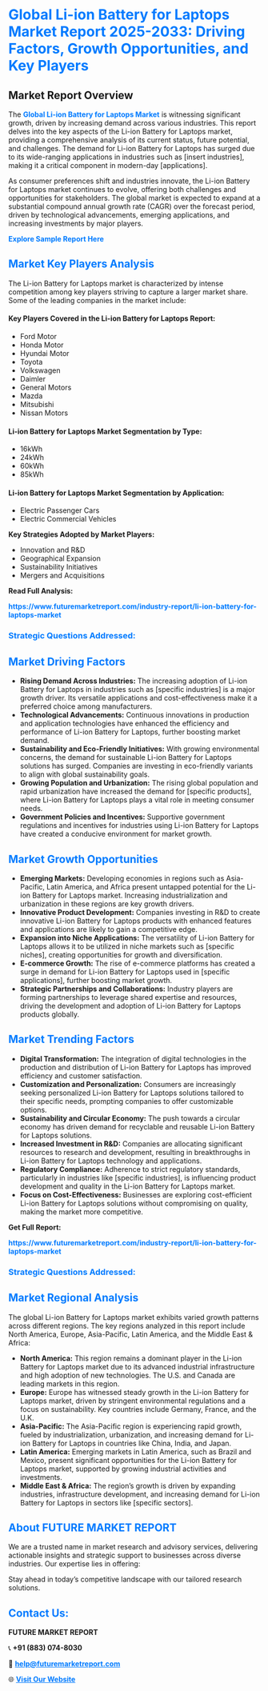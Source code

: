 <h1 style="color: #007BFF;">Global Li-ion Battery for Laptops Market Report 2025-2033: Driving Factors, Growth Opportunities, and Key Players</h1>

<section id="overview">
<h2>Market Report Overview</h2>
<p>The <a href="https://www.futuremarketreport.com/industry-report/li-ion-battery-for-laptops-market" style="color: #007BFF; text-decoration: none;"><strong>Global Li-ion Battery for Laptops Market</strong></a> is witnessing significant growth, driven by increasing demand across various industries. This report delves into the key aspects of the Li-ion Battery for Laptops market, providing a comprehensive analysis of its current status, future potential, and challenges. The demand for Li-ion Battery for Laptops has surged due to its wide-ranging applications in industries such as [insert industries], making it a critical component in modern-day [applications].</p>
<p>As consumer preferences shift and industries innovate, the Li-ion Battery for Laptops market continues to evolve, offering both challenges and opportunities for stakeholders. The global market is expected to expand at a substantial compound annual growth rate (CAGR) over the forecast period, driven by technological advancements, emerging applications, and increasing investments by major players.</p>
</section>

<section id="overview">
<p><a href="https://www.futuremarketreport.com/request-sample/reportId=34788" style="color: #007BFF; text-decoration: none;"><strong>Explore Sample Report Here</strong></a></p>
</section>

<section id="key-players">
<h2 style="color: #007BFF;">Market Key Players Analysis</h2>
<p>The Li-ion Battery for Laptops market is characterized by intense competition among key players striving to capture a larger market share. Some of the leading companies in the market include:</p>
<h4>Key Players Covered in the Li-ion Battery for Laptops Report:</h4>
<ul><li>Ford Motor</li><li>Honda Motor</li><li>Hyundai Motor</li><li>Toyota</li><li>Volkswagen</li><li>Daimler</li><li>General Motors</li><li>Mazda</li><li>Mitsubishi</li><li>Nissan Motors</li></ul>
<h4>Li-ion Battery for Laptops Market Segmentation by Type:</h4>
<ul><li>16kWh</li><li>24kWh</li><li>60kWh</li><li>85kWh</li></ul>

<h4>Li-ion Battery for Laptops Market Segmentation by Application:</h4>
<ul><li>Electric Passenger Cars</li><li>Electric Commercial Vehicles</li></ul>
<p><strong>Key Strategies Adopted by Market Players:</strong></p>
<ul>
<li>Innovation and R&D</li>
<li>Geographical Expansion</li>
<li>Sustainability Initiatives</li>
<li>Mergers and Acquisitions</li>
</ul>
</section>

<section>
<p><strong>Read Full Analysis: </strong></p><a href="https://www.futuremarketreport.com/industry-report/li-ion-battery-for-laptops-market" style="color: #007BFF; text-decoration: none;"><strong>https://www.futuremarketreport.com/industry-report/li-ion-battery-for-laptops-market</strong></a>
<h3 style="color: #007BFF;">Strategic Questions Addressed:</h3>
</section>

<section id="driving-factors">
<h2 style="color: #007BFF;">Market Driving Factors</h2>
<ul>
<li><strong>Rising Demand Across Industries:</strong> The increasing adoption of Li-ion Battery for Laptops in industries such as [specific industries] is a major growth driver. Its versatile applications and cost-effectiveness make it a preferred choice among manufacturers.</li>
<li><strong>Technological Advancements:</strong> Continuous innovations in production and application technologies have enhanced the efficiency and performance of Li-ion Battery for Laptops, further boosting market demand.</li>
<li><strong>Sustainability and Eco-Friendly Initiatives:</strong> With growing environmental concerns, the demand for sustainable Li-ion Battery for Laptops solutions has surged. Companies are investing in eco-friendly variants to align with global sustainability goals.</li>
<li><strong>Growing Population and Urbanization:</strong> The rising global population and rapid urbanization have increased the demand for [specific products], where Li-ion Battery for Laptops plays a vital role in meeting consumer needs.</li>
<li><strong>Government Policies and Incentives:</strong> Supportive government regulations and incentives for industries using Li-ion Battery for Laptops have created a conducive environment for market growth.</li>
</ul>
</section>

<section id="growth-opportunities">
<h2 style="color: #007BFF;">Market Growth Opportunities</h2>
<ul>
<li><strong>Emerging Markets:</strong> Developing economies in regions such as Asia-Pacific, Latin America, and Africa present untapped potential for the Li-ion Battery for Laptops market. Increasing industrialization and urbanization in these regions are key growth drivers.</li>
<li><strong>Innovative Product Development:</strong> Companies investing in R&D to create innovative Li-ion Battery for Laptops products with enhanced features and applications are likely to gain a competitive edge.</li>
<li><strong>Expansion into Niche Applications:</strong> The versatility of Li-ion Battery for Laptops allows it to be utilized in niche markets such as [specific niches], creating opportunities for growth and diversification.</li>
<li><strong>E-commerce Growth:</strong> The rise of e-commerce platforms has created a surge in demand for Li-ion Battery for Laptops used in [specific applications], further boosting market growth.</li>
<li><strong>Strategic Partnerships and Collaborations:</strong> Industry players are forming partnerships to leverage shared expertise and resources, driving the development and adoption of Li-ion Battery for Laptops products globally.</li>
</ul>
</section>

<section id="trending-factors">
<h2 style="color: #007BFF;">Market Trending Factors</h2>
<ul>
<li><strong>Digital Transformation:</strong> The integration of digital technologies in the production and distribution of Li-ion Battery for Laptops has improved efficiency and customer satisfaction.</li>
<li><strong>Customization and Personalization:</strong> Consumers are increasingly seeking personalized Li-ion Battery for Laptops solutions tailored to their specific needs, prompting companies to offer customizable options.</li>
<li><strong>Sustainability and Circular Economy:</strong> The push towards a circular economy has driven demand for recyclable and reusable Li-ion Battery for Laptops solutions.</li>
<li><strong>Increased Investment in R&D:</strong> Companies are allocating significant resources to research and development, resulting in breakthroughs in Li-ion Battery for Laptops technology and applications.</li>
<li><strong>Regulatory Compliance:</strong> Adherence to strict regulatory standards, particularly in industries like [specific industries], is influencing product development and quality in the Li-ion Battery for Laptops market.</li>
<li><strong>Focus on Cost-Effectiveness:</strong> Businesses are exploring cost-efficient Li-ion Battery for Laptops solutions without compromising on quality, making the market more competitive.</li>
</ul>
</section>

<section>
<p><strong>Get Full Report: </strong></p><a href="https://www.futuremarketreport.com/industry-report/li-ion-battery-for-laptops-market" style="color: #007BFF; text-decoration: none;"><strong>https://www.futuremarketreport.com/industry-report/li-ion-battery-for-laptops-market</strong></a>
<h3 style="color: #007BFF;">Strategic Questions Addressed:</h3>
</section>


<section id="regional-analysis">
<h2 style="color: #007BFF;">Market Regional Analysis</h2>
<p>The global Li-ion Battery for Laptops market exhibits varied growth patterns across different regions. The key regions analyzed in this report include North America, Europe, Asia-Pacific, Latin America, and the Middle East & Africa:</p>
<ul>
<li><strong>North America:</strong> This region remains a dominant player in the Li-ion Battery for Laptops market due to its advanced industrial infrastructure and high adoption of new technologies. The U.S. and Canada are leading markets in this region.</li>
<li><strong>Europe:</strong> Europe has witnessed steady growth in the Li-ion Battery for Laptops market, driven by stringent environmental regulations and a focus on sustainability. Key countries include Germany, France, and the U.K.</li>
<li><strong>Asia-Pacific:</strong> The Asia-Pacific region is experiencing rapid growth, fueled by industrialization, urbanization, and increasing demand for Li-ion Battery for Laptops in countries like China, India, and Japan.</li>
<li><strong>Latin America:</strong> Emerging markets in Latin America, such as Brazil and Mexico, present significant opportunities for the Li-ion Battery for Laptops market, supported by growing industrial activities and investments.</li>
<li><strong>Middle East & Africa:</strong> The region’s growth is driven by expanding industries, infrastructure development, and increasing demand for Li-ion Battery for Laptops in sectors like [specific sectors].</li>
</ul>
</section>

<footer>
<h2 style="color: #007BFF;">About FUTURE MARKET REPORT</h2>
<p>We are a trusted name in market research and advisory services, delivering actionable insights and strategic support to businesses across diverse industries. Our expertise lies in offering:</p>

<p>Stay ahead in today’s competitive landscape with our tailored research solutions.</p>

<h2 style="color: #007BFF;">Contact Us:</h2>
<p><strong>FUTURE MARKET REPORT</strong></p>
<p>📞 <strong>+91 (883) 074-8030</strong></p>
<p>📧 <strong><a href="mailto:help@futuremarketreport.com" style="color: #007BFF;">help@futuremarketreport.com</a></strong></p>
<p>🌐 <strong><a href="https://www.futuremarketreport.com/" style="color: #007BFF;">Visit Our Website</a></strong></p>
</footer>